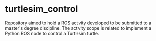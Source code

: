 # turtlesim_control
Repository aimed to hold a ROS activity developed to be submitted to a master's degree discipline. The activity scope is related to implement a Python ROS node to control a Turtlesim turtle.
